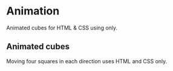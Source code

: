 # Animation
Animated cubes for HTML &amp; CSS using only.
## Animated cubes
Moving four squares in each direction uses HTML and CSS only.
